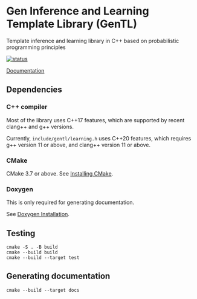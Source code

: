 # Gen Inference and Learning Template Library (GenTL)
Template inference and learning library in C++ based on probabilistic programming  principles

[![status](https://github.com/OpenGen/GenTL/actions/workflows/cmake.yml/badge.svg)](https://github.com/OpenGen/GenTL/actions?query=workflow/test)

[Documentation](https://opengen.github.io/gentl-docs/latest/)

## Dependencies

### C++ compiler

Most of the library uses C++17 features, which are supported by recent clang++ and g++ versions.

Currently, `include/gentl/learning.h` uses C++20 features, which requires g++ version 11 or above, and clang++ version 11 or above.

### CMake

CMake 3.7 or above. See [Installing CMake](https://cmake.org/install/).

### Doxygen

This is only required for generating documentation.

See [Doxygen Installation](https://www.doxygen.nl/manual/install.html).

## Testing

```
cmake -S . -B build
cmake --build build
cmake --build --target test
```

## Generating documentation
```
cmake --build --target docs
```



